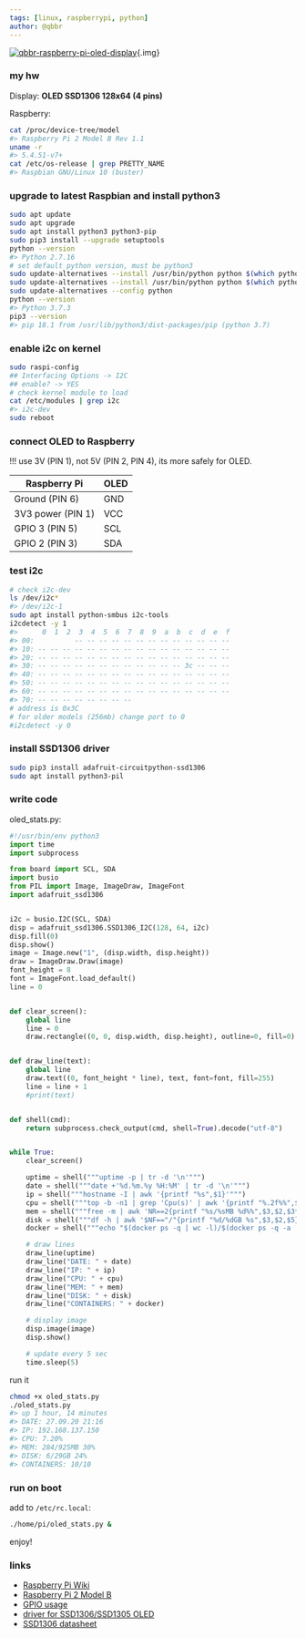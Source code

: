 ```yaml
---
tags: [linux, raspberrypi, python]
author: @qbbr
---
```


[![qbbr-raspberry-pi-oled-display](/img/blog/qbbr-raspberry-pi-oled-display.jpg)](/img/blog/qbbr-raspberry-pi-oled-display.jpg){.img}<!-- nofig -->

### my hw

Display: **OLED SSD1306 128x64 (4 pins)**

Raspberry:

```bash
cat /proc/device-tree/model
#> Raspberry Pi 2 Model B Rev 1.1
uname -r
#> 5.4.51-v7+
cat /etc/os-release | grep PRETTY_NAME
#> Raspbian GNU/Linux 10 (buster)
```

### upgrade to latest Raspbian and install python3

```bash
sudo apt update
sudo apt upgrade
sudo apt install python3 python3-pip
sudo pip3 install --upgrade setuptools
python --version
#> Python 2.7.16
# set default python version, must be python3
sudo update-alternatives --install /usr/bin/python python $(which python2) 1
sudo update-alternatives --install /usr/bin/python python $(which python3) 2
sudo update-alternatives --config python
python --version
#> Python 3.7.3
pip3 --version
#> pip 18.1 from /usr/lib/python3/dist-packages/pip (python 3.7)
```

### enable i2c on kernel

```bash
sudo raspi-config
## Interfacing Options -> I2C
## enable? -> YES
# check kernel module to load
cat /etc/modules | grep i2c
#> i2c-dev
sudo reboot
```

### connect OLED to Raspberry

!!! use 3V (PIN 1), not 5V (PIN 2, PIN 4), its more safely for OLED.

| Raspberry Pi      | OLED |
|-------------------|------|
| Ground (PIN 6)    | GND  |
| 3V3 power (PIN 1) | VCC  |
| GPIO 3 (PIN 5)    | SCL  |
| GPIO 2 (PIN 3)    | SDA  |

### test i2c

```bash
# check i2c-dev
ls /dev/i2c*
#> /dev/i2c-1
sudo apt install python-smbus i2c-tools
i2cdetect -y 1
#>      0  1  2  3  4  5  6  7  8  9  a  b  c  d  e  f
#> 00:          -- -- -- -- -- -- -- -- -- -- -- -- --
#> 10: -- -- -- -- -- -- -- -- -- -- -- -- -- -- -- --
#> 20: -- -- -- -- -- -- -- -- -- -- -- -- -- -- -- --
#> 30: -- -- -- -- -- -- -- -- -- -- -- -- 3c -- -- --
#> 40: -- -- -- -- -- -- -- -- -- -- -- -- -- -- -- --
#> 50: -- -- -- -- -- -- -- -- -- -- -- -- -- -- -- --
#> 60: -- -- -- -- -- -- -- -- -- -- -- -- -- -- -- --
#> 70: -- -- -- -- -- -- -- --
# address is 0x3C
# for older models (256mb) change port to 0
#i2cdetect -y 0
```

### install SSD1306 driver

```bash
sudo pip3 install adafruit-circuitpython-ssd1306
sudo apt install python3-pil
```

### write code

oled_stats.py:

```python
#!/usr/bin/env python3
import time
import subprocess

from board import SCL, SDA
import busio
from PIL import Image, ImageDraw, ImageFont
import adafruit_ssd1306


i2c = busio.I2C(SCL, SDA)
disp = adafruit_ssd1306.SSD1306_I2C(128, 64, i2c)
disp.fill(0)
disp.show()
image = Image.new("1", (disp.width, disp.height))
draw = ImageDraw.Draw(image)
font_height = 8
font = ImageFont.load_default()
line = 0


def clear_screen():
    global line
    line = 0
    draw.rectangle((0, 0, disp.width, disp.height), outline=0, fill=0)


def draw_line(text):
    global line
    draw.text((0, font_height * line), text, font=font, fill=255)
    line = line + 1
    #print(text)


def shell(cmd):
    return subprocess.check_output(cmd, shell=True).decode("utf-8")


while True:
    clear_screen()

    uptime = shell("""uptime -p | tr -d '\n'""")
    date = shell("""date +'%d.%m.%y %H:%M' | tr -d '\n'""")
    ip = shell("""hostname -I | awk '{printf "%s",$1}'""")
    cpu = shell("""top -b -n1 | grep 'Cpu(s)' | awk '{printf "%.2f%%",$2+$4}'""")
    mem = shell("""free -m | awk 'NR==2{printf "%s/%sMB %d%%",$3,$2,$3*100/$2 }'""")
    disk = shell("""df -h | awk '$NF=="/"{printf "%d/%dGB %s",$3,$2,$5}'""")
    docker = shell("""echo "$(docker ps -q | wc -l)/$(docker ps -q -a | wc -l)" | tr -d '\n'""")

    # draw lines
    draw_line(uptime)
    draw_line("DATE: " + date)
    draw_line("IP: " + ip)
    draw_line("CPU: " + cpu)
    draw_line("MEM: " + mem)
    draw_line("DISK: " + disk)
    draw_line("CONTAINERS: " + docker)

    # display image
    disp.image(image)
    disp.show()

    # update every 5 sec
    time.sleep(5)
```

run it

```bash
chmod +x oled_stats.py
./oled_stats.py
#> up 1 hour, 14 minutes
#> DATE: 27.09.20 21:16
#> IP: 192.168.137.150
#> CPU: 7.20%
#> MEM: 284/925MB 30%
#> DISK: 6/29GB 24%
#> CONTAINERS: 10/10
```

### run on boot

add to `/etc/rc.local`:

```bash
./home/pi/oled_stats.py &
```

enjoy!

### links

 * [Raspberry Pi Wiki](https://en.wikipedia.org/wiki/Raspberry_Pi)
 * [Raspberry Pi 2 Model B](https://www.raspberrypi.org/products/raspberry-pi-2-model-b/)
 * [GPIO usage](https://www.raspberrypi.org/documentation/usage/gpio/)
 * [driver for SSD1306/SSD1305 OLED](https://github.com/adafruit/Adafruit_CircuitPython_SSD1306)
 * [SSD1306 datasheet](https://cdn-shop.adafruit.com/datasheets/SSD1306.pdf)
